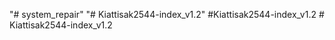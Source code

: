 "# system_repair" 
"# Kiattisak2544-index_v1.2" 
# K i a t t i s a k 2 5 4 4 - i n d e x _ v 1 . 2 
 
 # Kiattisak2544-index_v1.2
